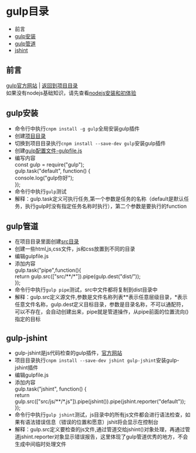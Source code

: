 # gulp目录
- 前言
- [gulp安装](#gulp安装)
- [gulp管道](#gulp管道)
- [jshint](#jshint)
## 前言
[gulp官方网站](http://www.gulpjs.com.cn/) | [返回到项目目录](README.md)  
如果没有nodejs基础知识，请先查看[nodejs安装和初体验](Nodejs.md)  

## gulp安装
- 命令行中执行`cnpm install -g gulp`全局安装gulp插件
- 创建[项目目录](study/gulp/)
- 切换到项目目录执行`cnpm install --save-dev gulp`安装gulp插件
- 创建[gulp配置文件-gulpfile.js](study/gulp/gulpfile.js)
- 编写内容  
    const gulp = require("gulp");  
    gulp.task("default", function() {  
     console.log("gulp你好");  
    }); 
- 命令行中执行`gulp`测试
- 解释：gulp.task定义可执行任务,第一个参数是任务的名称（default是默认任务，执行gulp时没有指定任务名称时执行），第二个参数是要执行的function

## gulp管道
- 在项目目录里面创建[src目录](study/gulp/src)  
- 创建一些html,js,css文件，js和css放置到不同的目录  
- 编辑gulpfile.js  
- 添加内容  
    gulp.task("pipe",function(){  
        return gulp.src(["src/\*\*/\*"]).pipe(gulp.dest("dist/"));  
    });  
- 命令行中执行`gulp pipe`测试，src中文件都将复制到dist目录中
- 解释：gulp.src定义源文件,参数是文件名称列表\*\*表示任意层级目录，\*表示任意文件名称，gulp.dest定义目标目录，参数是目录名称，不可以通配符，可以不存在，会自动创建出来，pipe就是管道操作，从pipe前面的位置流向()指定的目标

## gulp-jshint
- gulp-jshint是js代码检查的gulp插件，[官方网站](https://www.npmjs.com/package/gulp-jshint)
- 项目目录执行`cnpm install --save-dev jshint gulp-jshint`安装gulp-jshint插件
- 编辑gulpfile.js  
- 添加内容  
    gulp.task("jshint", function() {  
        return gulp.src(["src/js/**/*.js"]).pipe(jshint()).pipe(jshint.reporter("default"));  
    });    
- 命令行中执行`gulp jshint`测试，js目录中的所有js文件都会进行语法检查，如果有语法错误信息（错误的位置和愿意）jshit将会显示在控制台
- 解释：gulp.src定义要检查的js文件,通过管道交给jshint()对象处理，再通过管道jshint.reporter对象显示错误报告，这里体现了gulp管道优秀的地方，不会生成中间临时处理文件
